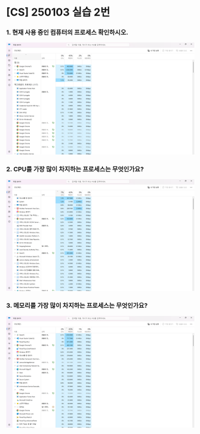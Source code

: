 # [CS] 250103 실습 2번

### 1. 현재 사용 중인 컴퓨터의 프로세스 확인하시오.
![2-1](images/2-1.png)

### 2. CPU를 가장 많이 차지하는 프로세스는 무엇인가요?
![2-2](images/2-2.png)

### 3. 메모리를 가장 많이 차지하는 프로세스는 무엇인가요?
![2-3](images/2-3.png)